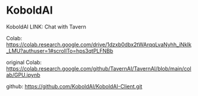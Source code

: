 # KoboldAI
KoboldAI LINK: Chat with Tavern

Colab: https://colab.research.google.com/drive/1dzxb0dbx2tWArqqLvaNyhh_iNkIk_LMU?authuser=1#scrollTo=hps3qtPLFNBb

original Colab: https://colab.research.google.com/github/TavernAI/TavernAI/blob/main/colab/GPU.ipynb

github: https://github.com/KoboldAI/KoboldAI-Client.git
